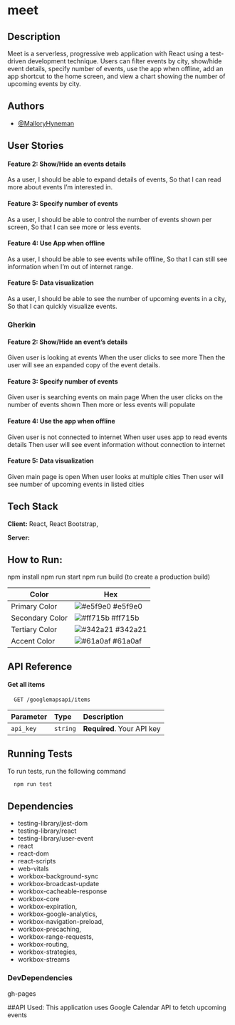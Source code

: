 # meet

## Description

Meet is a serverless, progressive web application with React using a test-driven development technique. Users can filter events by city, show/hide event details, specify number of events, use the app when offline, add an app shortcut to the home screen, and view a chart showing the number of upcoming events by city.

## Authors

- [@MalloryHyneman](https://www.github.com/mhyneman8)

## User Stories

#### Feature 2: Show/Hide an events details

As a user, I should be able to expand details of events, So that I can read more about events I’m interested in.

#### Feature 3: Specify number of events

As a user,
I should be able to control the number of events shown per screen,
So that I can see more or less events.
 
#### Feature 4: Use App when offline
As a user,
I should be able to see events while offline,
So that I can still see information when I’m out of internet range.
 
#### Feature 5: Data visualization
As a user,
I should be able to see the number of upcoming events in a city,
So that I can quickly visualize events.
 
### Gherkin

#### Feature 2: Show/Hide an event’s details
Given user is looking at events
When the user clicks to see more
Then the user will see an expanded copy of the event details.
 
#### Feature 3: Specify number of events
Given user is searching events on main page
When the user clicks on the number of events shown
Then more or less events will populate 
 
#### Feature 4: Use the app when offline
Given user is not connected to internet
When user uses app to read events details
Then user will see event information without connection to internet
 
#### Feature 5: Data visualization
Given main page is open
When user looks at multiple cities
Then user will see number of upcoming events in listed cities
 
## Tech Stack

**Client:** React, React Bootstrap,

**Server:** 
 
## How to Run:

npm install 
npm run start
npm run build (to create a production build)


| Color             | Hex                                                                |
| ----------------- | ------------------------------------------------------------------ |
| Primary Color | ![#e5f9e0](https://via.placeholder.com/10/e5f9e0?text=+) #e5f9e0 |
| Secondary Color | ![#ff715b](https://via.placeholder.com/10/ff715b?text=+) #ff715b |
| Tertiary Color | ![#342a21](https://via.placeholder.com/10/342a21?text=+) #342a21 |
| Accent Color | ![#61a0af](https://via.placeholder.com/10/61a0af?text=+) #61a0af |


## API Reference

#### Get all items

```http
  GET /googlemapsapi/items
```

| Parameter | Type     | Description                |
| :-------- | :------- | :------------------------- |
| `api_key` | `string` | **Required**. Your API key |

  
## Running Tests

To run tests, run the following command

```bash
  npm run test
```

## Dependencies

* testing-library/jest-dom
* testing-library/react
* testing-library/user-event
* react
* react-dom
* react-scripts
* web-vitals
* workbox-background-sync
* workbox-broadcast-update
* workbox-cacheable-response
* workbox-core
* workbox-expiration,
* workbox-google-analytics,
* workbox-navigation-preload,
* workbox-precaching,
* workbox-range-requests,
* workbox-routing,
* workbox-strategies,
* workbox-streams

### DevDependencies
gh-pages

##API Used:
This application uses Google Calendar API to fetch upcoming events

